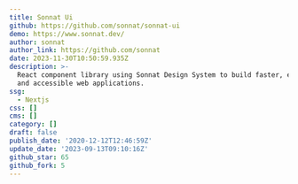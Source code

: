 ```yaml
---
title: Sonnat Ui
github: https://github.com/sonnat/sonnat-ui
demo: https://www.sonnat.dev/
author: sonnat
author_link: https://github.com/sonnat
date: 2023-11-30T10:50:59.935Z
description: >-
  React component library using Sonnat Design System to build faster, elegant,
  and accessible web applications.
ssg:
  - Nextjs
css: []
cms: []
category: []
draft: false
publish_date: '2020-12-12T12:46:59Z'
update_date: '2023-09-13T09:10:16Z'
github_star: 65
github_fork: 5
---
```

